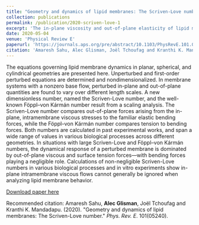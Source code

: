 ```yaml
---
title: "Geometry and dynamics of lipid membranes: The Scriven-Love number"
collection: publications
permalink: /publication/2020-scriven-love-1
excerpt: 'The in-plane viscosity and out-of-plane elasticity of lipid membranes leads to a new dimensionless number found to be critical to relaxation dynamics'
date: 2020-05-04
venue: 'Physical Review E'
paperurl: 'https://journals.aps.org/pre/abstract/10.1103/PhysRevE.101.052401'
citation: 'Amaresh Sahu, Alec Glisman, Joël Tchoufag and Kranthi K. Mandadapu. (2020). &quot;Geometry and dynamics of lipid membranes: The Scriven-Love number.&quot; <i>Phys. Rev. E</i>. 101(05240).'
---
```


The equations governing lipid membrane dynamics in planar, spherical, and cylindrical geometries are presented here. Unperturbed and first-order perturbed equations are determined and nondimensionalized. In membrane systems with a nonzero base flow, perturbed in-plane and out-of-plane quantities are found to vary over different length scales. A new dimensionless number, named the Scriven-Love number, and the well-known Föppl–von Kármán number result from a scaling analysis. The Scriven-Love number compares out-of-plane forces arising from the in-plane, intramembrane viscous stresses to the familiar elastic bending forces, while the Föppl–von Kármán number compares tension to bending forces. Both numbers are calculated in past experimental works, and span a wide range of values in various biological processes across different geometries. In situations with large Scriven-Love and Föppl–von Kármán numbers, the dynamical response of a perturbed membrane is dominated by out-of-plane viscous and surface tension forces—with bending forces playing a negligible role. Calculations of non-negligible Scriven-Love numbers in various biological processes and in vitro experiments show in-plane intramembrane viscous flows cannot generally be ignored when analyzing lipid membrane behavior.

[Download paper here](http://alec-glisman.github.io/files/PhysRevE.101.052401.pdf)

Recommended citation: Amaresh Sahu, <b>Alec Glisman</b>, Joël Tchoufag and Kranthi K. Mandadapu. (2020). "Geometry and dynamics of lipid membranes: The Scriven-Love number." <i>Phys. Rev. E</i>. 101(05240).
